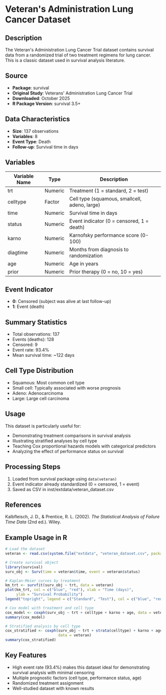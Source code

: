 # Veteran's Administration Lung Cancer Dataset

## Description

The Veteran's Administration Lung Cancer Trial dataset contains survival data from a randomized trial of two treatment regimens for lung cancer. This is a classic dataset used in survival analysis literature.

## Source

- **Package**: survival
- **Original Study**: Veterans' Administration Lung Cancer Trial
- **Downloaded**: October 2025
- **R Package Version**: survival 3.5+

## Data Characteristics

- **Size**: 137 observations
- **Variables**: 8
- **Event Type**: Death
- **Follow-up**: Survival time in days

## Variables

| Variable Name | Type    | Description                                          |
|--------------|---------|------------------------------------------------------|
| trt          | Numeric | Treatment (1 = standard, 2 = test)                   |
| celltype     | Factor  | Cell type (squamous, smallcell, adeno, large)        |
| time         | Numeric | Survival time in days                                |
| status       | Numeric | Event indicator (0 = censored, 1 = death)            |
| karno        | Numeric | Karnofsky performance score (0-100)                  |
| diagtime     | Numeric | Months from diagnosis to randomization               |
| age          | Numeric | Age in years                                         |
| prior        | Numeric | Prior therapy (0 = no, 10 = yes)                     |

## Event Indicator

- **0**: Censored (subject was alive at last follow-up)
- **1**: Event (death)

## Summary Statistics

- Total observations: 137
- Events (deaths): 128
- Censored: 9
- Event rate: 93.4%
- Mean survival time: ~122 days

## Cell Type Distribution

- Squamous: Most common cell type
- Small cell: Typically associated with worse prognosis
- Adeno: Adenocarcinoma
- Large: Large cell carcinoma

## Usage

This dataset is particularly useful for:
- Demonstrating treatment comparisons in survival analysis
- Illustrating stratified analyses by cell type
- Teaching Cox proportional hazards models with categorical predictors
- Analyzing the effect of performance status on survival

## Processing Steps

1. Loaded from survival package using `data(veteran)`
2. Event indicator already standardized (0 = censored, 1 = event)
3. Saved as CSV in inst/extdata/veteran_dataset.csv

## References

Kalbfleisch, J. D., & Prentice, R. L. (2002). *The Statistical Analysis of Failure Time Data* (2nd ed.). Wiley.

## Example Usage in R

```r
# Load the dataset
veteran <- read.csv(system.file("extdata", "veteran_dataset.csv", package = "ml4time2event"))

# Create survival object
library(survival)
surv_obj <- Surv(time = veteran$time, event = veteran$status)

# Kaplan-Meier curves by treatment
km_trt <- survfit(surv_obj ~ trt, data = veteran)
plot(km_trt, col = c("blue", "red"), xlab = "Time (days)",
     ylab = "Survival Probability")
legend("topright", legend = c("Standard", "Test"), col = c("blue", "red"), lty = 1)

# Cox model with treatment and cell type
cox_model <- coxph(surv_obj ~ trt + celltype + karno + age, data = veteran)
summary(cox_model)

# Stratified analysis by cell type
cox_stratified <- coxph(surv_obj ~ trt + strata(celltype) + karno + age,
                        data = veteran)
summary(cox_stratified)
```

## Key Features

- High event rate (93.4%) makes this dataset ideal for demonstrating survival analysis with minimal censoring
- Multiple prognostic factors (cell type, performance status, age)
- Randomized treatment assignment
- Well-studied dataset with known results
